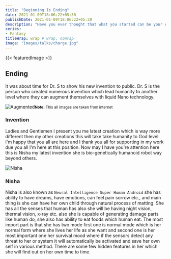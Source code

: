 ```yaml
---
title: "Beginning Is Ending"
date: 2021-01-09T18:06:22+05:30
publishDate: 2021-01-09T18:06:22+05:30
description: "Have you ever thought that what you started can be your ending this is a story of a person who create something which became it's own destructions."
series:
- Fantasy
titleWrap: wrap # wrap, noWrap
image: "images/talks/charge.jpg"
---
```


{{< featuredImage >}}

## Ending

It was about time for Dr. S to show his new invention to public. Dr. S is the person who created numerous invention which lead humanity to another level where they can augment themselves with liquid Nano technology.

![Augmented](/images/talks/augment.jpg)<small>**Note:** This all images are taken from internet</small>

### Invention

Ladies and Gentlemen I present you me latest creation which is way more different then my other creations this will take take humanity to God level. I'm happy that you all are here and I thank you all for supporting in my work due you all I'm here at this position. Now may I have you're attention here this is Nisha my latest invention she is bio-genetically humanoid robot way beyond others. 



![Nisha](/images/talks/nisha.jpg)

### Nisha

Nisha is also known as `Neural Intelligence Super Human Android` she has ability to have dreams, have emotions, can feel pain sorrow etc., and main thing is she can have her own child through natural process of matting. She has all the senses that human has  also she will be having night vision, thermal vision, x-ray etc. also she is capable of generating damage parts like human do, she also has ability to eat foods which human eat. The most import part is that she has two mode first one is normal mode which is her normal form where she lives her life as she want and second one is her most important one her survival mood where if the sensors detect any threat to her or system it will automatically be activated and save her own self in various method. There are some few hidden features in her which she will find out on her own time to time.


